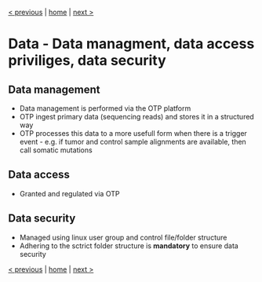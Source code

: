 [< previous](data-management.md)  |  [home](README.md)  |  [next >](otp-project-overview.md) 

# Data - Data managment, data access priviliges, data security

## Data management
- Data management is performed via the OTP platform
- OTP ingest primary data (sequencing reads) and stores it in a structured way
- OTP processes this data to a more usefull form when there is a trigger event - e.g. if tumor and control sample alignments are available, then call somatic mutations

## Data access 
- Granted and regulated via OTP

## Data security
- Managed using linux user group and control file/folder structure
- Adhering to the sctrict folder structure is **mandatory** to ensure data security

[< previous](data-management.md)  |  [home](README.md)  |  [next >](otp-project-overview.md) 
